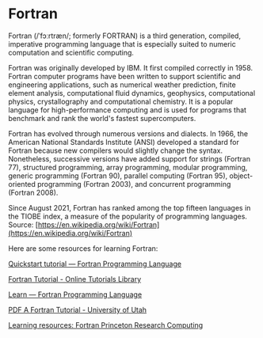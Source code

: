 
Fortran
=======




Fortran (/ˈfɔːrtræn/; formerly FORTRAN) is a third generation, compiled, imperative programming language that is especially suited to numeric computation and scientific computing.

Fortran was originally developed by IBM. It first compiled correctly in 1958. Fortran computer programs have been written to support scientific and engineering applications, such as numerical weather prediction, finite element analysis, computational fluid dynamics, geophysics, computational physics, crystallography and computational chemistry. It is a popular language for high-performance computing and is used for programs that benchmark and rank the world's fastest supercomputers.

Fortran has evolved through numerous versions and dialects. In 1966, the American National Standards Institute (ANSI) developed a standard for Fortran because new compilers would slightly change the syntax. Nonetheless, successive versions have added support for strings (Fortran 77), structured programming, array programming, modular programming, generic programming (Fortran 90), parallel computing (Fortran 95), object-oriented programming (Fortran 2003), and concurrent programming (Fortran 2008).

Since August 2021, Fortran has ranked among the top fifteen languages in the TIOBE index, a measure of the popularity of programming languages.  
Source: [https://en.wikipedia.org/wiki/Fortran](https://en.wikipedia.org/wiki/Fortran)

Here are some resources for learning Fortran:

[Quickstart tutorial — Fortran Programming Language](https://fortran-lang.org/en/learn/quickstart/index.html)

[Fortran Tutorial - Online Tutorials Library](https://www.tutorialspoint.com/fortran/index.htm)

[Learn — Fortran Programming Language](https://fortran-lang.org/en/learn/)

[PDF A Fortran Tutorial - University of Utah](https://www.inscc.utah.edu/~krueger/6150/Fortran77_tutorial.pdf)

[Learning resources: Fortran  Princeton Research Computing](https://researchcomputing.princeton.edu/education/external-online-resources/fortran)